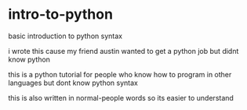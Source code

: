# intro-to-python

basic introduction to python syntax

i wrote this cause my friend austin wanted to get a python job but didnt know python

this is a python tutorial for people who know how to program in other languages but dont know python syntax

this is also written in normal-people words so its easier to understand
